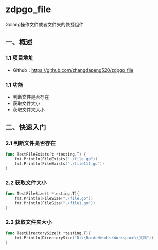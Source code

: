 # zdpgo_file
Golang操作文件或者文件夹的快捷组件


## 一、概述

### 1.1 项目地址
- Github：https://github.com/zhangdapeng520/zdpgo_file

### 1.1 功能
- 判断文件是否存在
- 获取文件大小
- 获取文件夹大小

## 二、快速入门

### 2.1 判断文件是否存在
```go
func TestFileExists(t *testing.T) {
	fmt.Println(FileExists("./file.go"))
	fmt.Println(FileExists("./file111.go"))
}
```

### 2.2 获取文件大小
```go
func TestFileSize(t *testing.T){
	fmt.Println(FileSize("./file.go"))
	fmt.Println(FileSize("./file1.go"))
}
```

### 2.3 获取文件夹大小
```go
func TestDirectorySize(t *testing.T){
	fmt.Println(DirectorySize("D:\\BaiduNetdiskWorkspace\\文档"))
}
```
